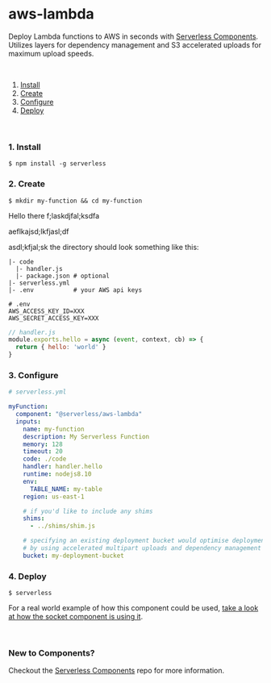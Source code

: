 # aws-lambda

Deploy Lambda functions to AWS in seconds with [Serverless Components](https://github.com/serverless/components). Utilizes layers for dependency management and S3 accelerated uploads for maximum upload speeds.

&nbsp;

1. [Install](#1-install)
2. [Create](#2-create)
3. [Configure](#3-configure)
4. [Deploy](#4-deploy)

&nbsp;


### 1. Install

```console
$ npm install -g serverless
```

### 2. Create


```console
$ mkdir my-function && cd my-function
```
Hello there
f;laskdjfal;ksdfa




aeflkajsd;lkfjasl;df



asdl;kfjal;sk
the directory should look something like this:


```
|- code
  |- handler.js
  |- package.json # optional
|- serverless.yml
|- .env           # your AWS api keys
```

```
# .env
AWS_ACCESS_KEY_ID=XXX
AWS_SECRET_ACCESS_KEY=XXX
```

```js
// handler.js
module.exports.hello = async (event, context, cb) => {
  return { hello: 'world' }
}

```

### 3. Configure

```yml
# serverless.yml

myFunction:
  component: "@serverless/aws-lambda"
  inputs:
    name: my-function
    description: My Serverless Function
    memory: 128
    timeout: 20
    code: ./code
    handler: handler.hello
    runtime: nodejs8.10
    env:
      TABLE_NAME: my-table
    region: us-east-1

    # if you'd like to include any shims
    shims:
      - ../shims/shim.js 

    # specifying an existing deployment bucket would optimise deployment speed
    # by using accelerated multipart uploads and dependency management with layers
    bucket: my-deployment-bucket
```

### 4. Deploy

```console
$ serverless
```
For a real world example of how this component could be used, [take a look at how the socket component is using it](https://github.com/serverless-components/socket).

&nbsp;

### New to Components?

Checkout the [Serverless Components](https://github.com/serverless/components) repo for more information.
